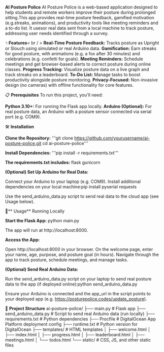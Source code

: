 **AI Posture Police**
AI Posture Police is a web-based application designed to help students and remote workers improve their posture during prolonged sitting.This app provides real-time posture feedback, gamified motivation (e.g.streaks, animations), and productivity tools like meeting reminders and a to-do list. It usesor real data sent from a local machine to track posture, addressing user needs identified through a survey.

✨**Features**< br / >
**Real-Time Posture Feedback:** Tracks posture as Upright or Slouch using simulated or real Arduino data.
**Gamification:** Earn streaks for good posture, with animations (e.g. a fox after 30 minutes) and celebrations (e.g. confetti for goals).
**Meeting Reminders:** Schedule meetings and get browser-based alerts to correct posture during online classes.
**Progress Tracking:** Visualize posture data on a live graph and track streaks on a leaderboard.
**To-Do List:** Manage tasks to boost productivity alongside posture monitoring.
**Privacy-Focused:** Non-invasive design (no cameras) with offline functionality for core features.

📋 **Prerequisites**
To run this project, you'll need:

**Python 3.10+:** For running the Flask app locally.
**Arduino (Optional):** For real posture data, an Arduino with a posture sensor connected via serial port (e.g. COM9).

🛠️ **Installation**

**Clone the Repository:**
'''git clone https://github.com/yourusername/ai-posture-police.git
cd ai-posture-police'''


**Install Dependencies:**
'''pip install -r requirements.txt'''

**The requirements.txt includes:**
flask
gunicorn


**(Optional) Set Up Arduino for Real Data:**

Connect your Arduino to your laptop (e.g. COM9).
Install additional dependencies on your local machine:pip install pyserial requests


Use the send_arduino_data.py script to send real data to the cloud app (see Usage below).



🚀** Usage**
Running Locally

**Start the Flask App:**
python main.py

The app will run at http://localhost:8000.

**Access the App:**

Open http://localhost:8000 in your browser.
On the welcome page, enter your name, age, purpose, and posture goal (in hours).
Navigate through the app to track posture, schedule meetings, and manage tasks.


**(Optional) Send Real Arduino Data:**

Run the send_arduino_data.py script on your laptop to send real posture data to the app (if deployed online):python send_arduino_data.py

Ensure your Arduino is connected and the app_url in the script points to your deployed app (e.g. https://posturepolice.codes/update_posture).


📂 **Project Structure**
ai-posture-police/
├── main.py              # Flask app
├── send_arduino_data.py # Script to send real Arduino data (run locally)
├── requirements.txt     # Python dependencies
├── Procfile             # DigitalOcean App Platform deployment config
├── runtime.txt          # Python version for DigitalOcean
├── templates/           # HTML templates
│   ├── welcome.html
│   ├── index.html
│   ├── progress.html
│   ├── leaderboard.html
│   ├── meetings.html
│   └── todos.html
└── static/              # CSS, JS, and other static files



